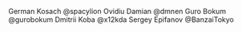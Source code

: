 German Kosach @spacylion
Ovidiu Damian @dmnen
Guro Bokum @gurobokum
Dmitrii Koba @x12kda
Sergey Epifanov @BanzaiTokyo